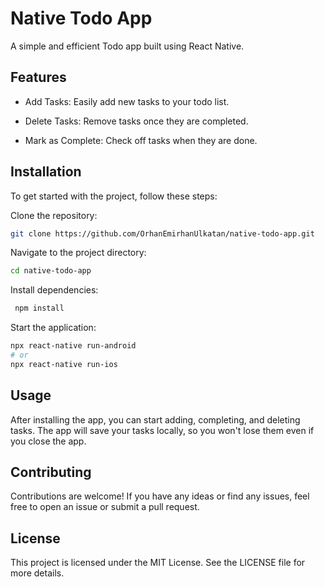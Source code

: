 
# Native Todo App

A simple and efficient Todo app built using React Native.


## Features

- Add Tasks: Easily add new tasks to your todo list.

- Delete Tasks: Remove tasks once they are completed.

- Mark as Complete: Check off tasks when they are done.


## Installation 
To get started with the project, follow these steps:


Clone the repository:

```bash 
git clone https://github.com/OrhanEmirhanUlkatan/native-todo-app.git
```

Navigate to the project directory:

```bash 
cd native-todo-app
```

Install dependencies:

```bash 
 npm install
```

Start the application:

```bash 
npx react-native run-android
# or
npx react-native run-ios
```

## Usage 

After installing the app, you can start adding, completing, and deleting tasks. The app will save your tasks locally, so you won't lose them even if you close the app.

## Contributing 

Contributions are welcome! If you have any ideas or find any issues, feel free to open an issue or submit a pull request.


## License 

This project is licensed under the MIT License. See the LICENSE file for more details.


